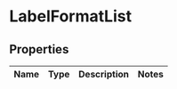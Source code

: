 # LabelFormatList

## Properties
Name | Type | Description | Notes
------------ | ------------- | ------------- | -------------
